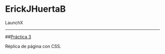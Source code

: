 # ErickJHuertaB

LaunchX

----------
##[Práctica 3](/Practica-3/html/index.html)

Réplica de página con CSS.